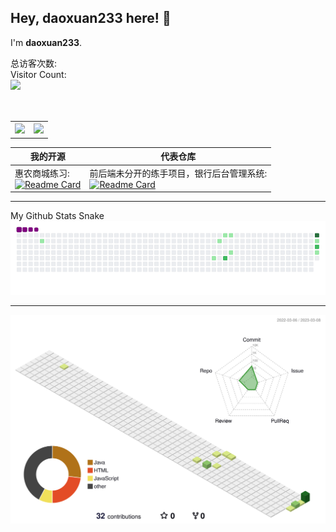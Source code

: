 ## Hey, daoxuan233 here! :wave: 

I'm **daoxuan233**.

总访客次数:<br>
Visitor Count:<br>
<img src="https://profile-counter.glitch.me/daoxuan233/count.svg"/>
<br></br>
<table style="width:100%;margin-top:30px" style="border:none">
  <tr style="border:none">
    <th style="border:none"><a href="https://github.com/daoxuan233">
    <img  src="https://github-readme-stats-ouuan.vercel.app/api?username=daoxuan233&theme=dark&show_icons=true">
    </a></th>
    <th style="border:none"><a href="https://github.com/daoxuan233">
    <img  src="https://github-readme-stats.vercel.app/api/top-langs/?username=daoxuan233&layout=compact&theme=dark&langs_count=6&hide=smali" />
    </a></th>
  </tr>
</table>

<!--代表仓库-->    
|我的开源|代表仓库
|-|-
惠农商城练习:<br>[![Readme Card](https://github-readme-stats.vercel.app/api/pin/?username=daoxuan233&repo=shopping_mall&show_icons=true&title_color=fff&icon_color=ffff00&text_color=00ffff&bg_color=000)](https://github.com/daoxuan233/shopping_mall)|前后端未分开的练手项目，银行后台管理系统:<br>[![Readme Card](https://github-readme-stats.vercel.app/api/pin/?username=daoxuan233&repo=bank_manager&show_icons=true&title_color=fff&icon_color=ffff00&text_color=00ffff&bg_color=000)](https://github.com/daoxuan233/bank_manager)

  
<hr>
My Github Stats Snake
<img src="https://raw.githubusercontent.com/daoxuan233/daoxuan233/main/assets/github-contribution-grid-snake.gif"/>

---

![](./profile-3d-contrib/profile-green-animate.svg)